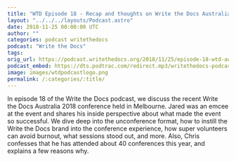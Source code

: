 ```yaml
---
title: "WTD Episode 18 - Recap and thoughts on Write the Docs Australia 2018"
layout: "../../../layouts/Podcast.astro"
date: 2018-11-25 00:00:00 UTC
author: ""
categories: podcast writethedocs
podcast: "Write the Docs"
tags: 
orig_url: https://podcast.writethedocs.org/2018/11/25/episode-18-wtd-australia-recap/
podcast_embed: https://dts.podtrac.com/redirect.mp3/writethedocs-podcast.s3-us-west-2.amazonaws.com/wtd_episode_18_wtd_australia.mp3
image: images/wtdpodcastlogo.png
permalink: /:categories/:title/
---
```

In episode 18 of the Write the Docs podcast, we discuss the recent Write the Docs Australia 2018 conference held in Melbourne. Jared was an emcee at the event and shares his inside perspective about what made the event so successful. We dive deep into the unconference format, how to instill the Write the Docs brand into the conference experience, how super volunteers can avoid burnout, what sessions stood out, and more. Also, Chris confesses that he has attended about 40 conferences this year, and explains a few reasons why.